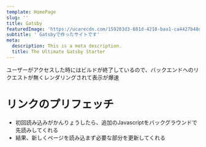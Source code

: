 ```yaml
---
template: HomePage
slug: ''
title: Gatsby
featuredImage: 'https://ucarecdn.com/159203d3-881d-4218-baa1-ca4427b48d0d/'
subtitle: ' Gatsbyで作ったサイトです'
meta:
  description: This is a meta description.
  title: The Ultimate Gatsby Starter
---
```


ユーザーがアクセスした時にはビルドが終了しているので、バックエンドへのリクエストが無くレンダリングされて表示が爆速

# リンクのプリフェッチ

- 初回読み込みがかんりょうしたら、追加のJavascriptをバックグラウンドで先読みしてくれる
- 結果、新しくページを読み込まず必要な部分を更新してくれる